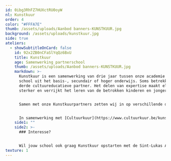 ```yaml
---
id: 0ibg3RhFZ7HUXctRU0oyW
nl: Kunstkuur
order: 4
color: "#FFFA7E"
thumb: /assets/uploads/Aanbod banners-KUNSTKUUR.jpg
background: /assets/uploads/kunstkuur.jpg
side: true
ateliers:
  - showSubtitleOnCard: false
    id: 92x2ZB0nCFaSlYqQz6BxU
    title: Kunstkuur
    age: Samenwerking partnerschool
    thumb: /assets/uploads/Aanbod banners-KUNSTKUUR.jpg
    markdown: >-
      Kunstkuur is een samenwerking van drie jaar tussen onze academie en een
      school uit het basis-, secundair of hoger onderwijs. Soms betrekken we een
      derde cultuureducatieve partner. Het delen van expertise maakt elk team
      sterker en verrijkt het leren van de betrokken kinderen en jongeren.


      Samen met onze Kunstkuurpartners zetten wij in op verschillende doelstellingen. We versterken het cultureel bewustzijn en de culturele expressie van de leerlingen. Daarnaast brengen we een duurzaam delend netwerk tot stand voor het organiseren van culturele leeractiviteiten. Tot slot hopen we nieuwe leerlingen te bereiken die hun parcours ook na de samenwerking verder willen zetten in onze academie.


      In samenwerking met [Cultuurkuur](https://www.cultuurkuur.be/kunstkuur#scrollto-algemene-informatie).
    side1: ""
    side2: >-
      ### Interesse?


      Wil jouw school ook graag Kunstkuur opstarten met de Sint-Lukas Academie? Contacteer Raisa Vandamme, coördinator Kunstkuur, via [info.academie@sintlukas.brussels](<>).
texture: 1
---
```

